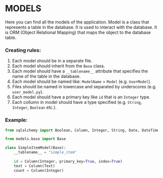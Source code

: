 # MODELS

Here you can find all the models of the application.
Model is a class that represents a table in the database. It is used to interact with the database. It is ORM (Object Relational Mapping) that maps the object to the database table.

### Creating rules:
1. Each model should be in a separate file.
2. Each model should inherit from the `Base` class.
3. Each model should have a `__tablename__` attribute that specifies the name of the table in the database.
4. Each model should be named like: `ModelName` + `Model` (e.g. `UserModel`).
5. Files should be named in lowercase and separated by underscores (e.g. `user_model.py`).
6. Each model should have a primary key like `id` that is an `Integer` type.
7. Each collumn in model should have a type specified (e.g. `String`, `Integer`, `Boolean` etc.).

### Example:
```python
from sqlalchemy import Boolean, Column, Integer, String, Date, DateTime,Float,Text

from models.base import Base

class SimpleItemModel(Base):
    __tablename__ = "simple_item"
    
    id = Column(Integer, primary_key=True, index=True)
    text = Column(Text)
    count = Column(Integer)

```